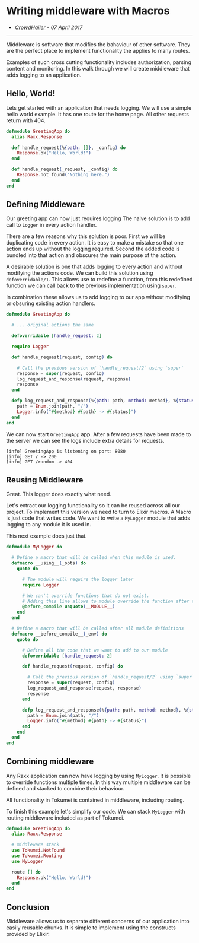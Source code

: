 # Writing middleware with Macros

- *[CrowdHailer](http://crowdhailer.me/) - 07 April 2017*

---

Middleware is software that modifies the bahaviour of other software.
They are the perfect place to implement functionality the applies to many routes.

Examples of such cross cutting functionality includes authorization, parsing content and monitoring.
In this walk through we will create middleware that adds logging to an application.

## Hello, World!

Lets get started with an application that needs logging.
We will use a simple hello world example.
It has one route for the home page.
All other requests return with 404.

```elixir
defmodule GreetingApp do
  alias Raxx.Response

  def handle_request(%{path: []}, _config) do
    Response.ok("Hello, World!")
  end

  def handle_request(_request, _config) do
    Response.not_found("Nothing here.")
  end
end
```

## Defining Middleware

Our greeting app can now just requires logging
The naive solution is to add call to `Logger` in every action handler.

There are a few reasons why this solution is poor.
First we will be duplicating code in every action.
It is easy to make a mistake so that one action ends up without the logging required.
Second the added code is bundled into that action and obscures the main purpose of the action.

A desirable solution is one that adds logging to every action and without modifying the actions code.
We can build this solution using `defoverridable/1`.
This allows use to redefine a function, from this redefined function we can call back to the previous implementation using `super`.

In combination these allows us to add logging to our app without modifying or obsuring existing action handlers.

```elixir
defmodule GreetingApp do

  # ... original actions the same

  defoverridable [handle_request: 2]

  require Logger

  def handle_request(request, config) do

    # Call the previous version of `handle_request/2` using `super`
    response = super(request, config)
    log_request_and_response(request, response)
    response
  end

  defp log_request_and_response(%{path: path, method: method}, %{status: status}) do
    path = Enum.join(path, "/")
    Logger.info("#{method} #{path} -> #{status}")
  end
end
```

We can now start `GreetingApp` app.
After a few requests have been made to the server we can see the logs include extra details for requests.

```
[info] GreetingApp is listening on port: 8080
[info] GET / -> 200
[info] GET /random -> 404
```

## Reusing Middleware

Great. This logger does exactly what need.

Let's extract our logging functionality so it can be reused across all our project.
To implement this version we need to turn to Elixir macros.
A Macro is just code that writes code.
We want to write a `MyLogger` module that adds logging to any module it is used in.

This next example does just that.

```elixir
defmodule MyLogger do

  # Define a macro that will be called when this module is used.
  defmacro __using__(_opts) do
    quote do

      # The module will require the logger later
      require Logger

      # We can't override functions that do not exist.
      # Adding this line allows to module override the function after the user has defined all the routes.
      @before_compile unquote(__MODULE__)
    end
  end

  # Define a macro that will be called after all module definitions
  defmacro __before_compile__(_env) do
    quote do

      # Define all the code that we want to add to our module
      defoverridable [handle_request: 2]

      def handle_request(request, config) do

        # Call the previous version of `handle_request/2` using `super`
        response = super(request, config)
        log_request_and_response(request, response)
        response
      end

      defp log_request_and_response(%{path: path, method: method}, %{status: status}) do
        path = Enum.join(path, "/")
        Logger.info("#{method} #{path} -> #{status}")
      end
    end
  end
end
```

## Combining middleware

Any Raxx application can now have logging by using `MyLogger`.
It is possible to override functions multiple times.
In this way multiple middleware can be defined and stacked to combine their behaviour.

All functionality in Tokumei is contained in middleware, including routing.

To finish this example let's simplify our code.
We can stack `MyLogger` with routing middleware included as part of Tokumei.

```elixir
defmodule GreetingApp do
  alias Raxx.Response

  # middleware stack
  use Tokumei.NotFound
  use Tokumei.Routing
  use MyLogger

  route [] do
    Response.ok("Hello, World!")
  end
end
```

## Conclusion

Middleware allows us to separate different concerns of our application into easily reusable chunks.
It is simple to implement using the constructs provided by Elixir.

